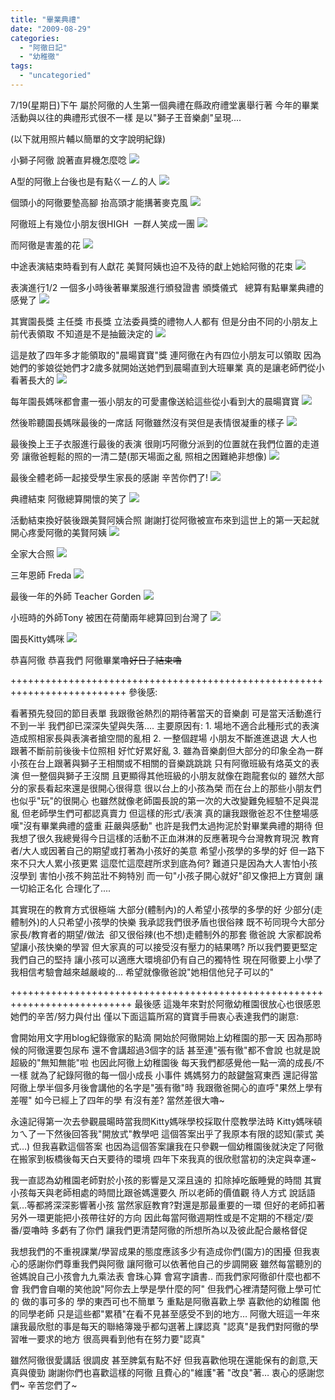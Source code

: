 ```yaml
---
title: "畢業典禮"
date: "2009-08-29"
categories: 
  - "阿徹日記"
  - "幼稚徹"
tags: 
  - "uncategoried"
---
```


7/19(星期日)下午 屬於阿徹的人生第一個典禮在縣政府禮堂裏舉行著 今年的畢業活動與以往的典禮形式很不一樣 是以"獅子王音樂劇"呈現....

(以下就用照片輔以簡單的文字說明紀錄)

小獅子阿徹 說著直昇機怎麼唸 ![](images/3750763725_34a30fa700.jpg)

A型的阿徹上台後也是有點ㄍ一ㄥ的人 ![](images/3751554622_31985b2b83.jpg)

個頭小的阿徹要墊高腳 抬高頭才能搆著麥克風 ![](images/3751554330_453bb5b0ae.jpg)

阿徹班上有幾位小朋友很HIGH  一群人笑成一團 ![](images/3750762909_8e55287abb.jpg)

而阿徹是害羞的花 ![](images/3751552996_d37090531b.jpg)

中途表演結束時看到有人獻花 美賢阿姨也迫不及待的獻上她給阿徹的花束 ![](images/3750761827_7075a1afe5.jpg)

表演進行1/2 一個多小時後著畢業服進行頒發證書 頒獎儀式   總算有點畢業典禮的感覺了 ![](images/3750761309_3c089d5dbe.jpg)

其實園長獎 主任獎 市長獎 立法委員獎的禮物人人都有 但是分由不同的小朋友上前代表領取 不知道是不是抽籤決定的 ![](images/3751552032_218d5d750f.jpg)

這是敖了四年多才能領取的"晨暘寶寶"獎 連阿徹在內有四位小朋友可以領取 因為她們的爹娘從她們才2歲多就開始送她們到晨暘直到大班畢業 真的是讓老師們從小看著長大的 ![](images/3751551554_d1b2754fc2.jpg)

每年園長媽咪都會畫一張小朋友的可愛畫像送給這些從小看到大的晨暘寶寶 ![](images/3750760339_cbd64391c0.jpg)

然後聆聽園長媽咪最後的一席話 阿徹雖然沒有哭但是表情很凝重的樣子 ![](images/3750760217_3f78ee4224.jpg)

最後換上王子衣服進行最後的表演 很剛巧阿徹分派到的位置就在我們位置的走道旁 讓徹爸輕鬆的照的一清二楚(那天場面之亂 照相之困難絶非想像) ![](images/3750759607_7747a71370.jpg)

最後全體老師一起接受學生家長的感謝 辛苦你們了! ![](images/3750759001_001a5d5191.jpg)

典禮結束 阿徹總算開懷的笑了 ![](images/3751549900_208126ddb4.jpg)

活動結束換好裝後跟美賢阿姨合照 謝謝打從阿徹被宣布來到這世上的第一天起就開心疼愛阿徹的美賢阿姨 ![](images/3750758573_79b73ee5f3.jpg)

全家大合照 ![](images/3750757865_d198398745.jpg)

三年恩師 Freda ![](images/3751549198_6c742975cb.jpg)

最後一年的外師 Teacher Gorden ![](images/3750757951_1f59bd16b7.jpg)

小班時的外師Tony 被困在荷蘭兩年總算回到台灣了 ![](images/3751549322_737f804422.jpg)

園長Kitty媽咪 ![](images/3750757747_a0471b5e33.jpg)

恭喜阿徹 恭喜我們 阿徹畢業嚕~~~~好日子結束嚕~~~~

++++++++++++++++++++++++++++++++++++++++++++++++++++++++++++++++++++++++++ 參後感:

看著預先發回的節目表單 我跟徹爸熱烈的期待著當天的音樂劇 可是當天活動進行不到一半 我們卻已深深失望與失落.... 主要原因有: 1. 場地不適合此種形式的表演 造成照相家長與表演者搶空間的亂相 2. 一整個趕場 小朋友不斷進進退退 大人也跟著不斷前前後後卡位照相 好忙好累好亂 3. 雖為音樂劇但大部分的印象全為一群小孩在台上跟著與獅子王相關或不相關的音樂跳跳跳 只有阿徹班級有烙英文的表演 但一整個與獅子王沒關 且更顯得其他班級的小朋友就像在跑龍套似的 雖然大部分的家長看起來還是很開心很得意 很以台上的小孩為榮 而在台上的那些小朋友們也似乎"玩"的很開心 也雖然就像老師園長說的第一次的大改變難免經驗不足與混亂 但老師學生們可都認真賣力 但這樣的形式/表演 真的讓我跟徹爸忍不住整場感嘆"沒有畢業典禮的盛重 莊嚴與感動" 也許是我們太過拘泥於對畢業典禮的期待 但我想了很久我總覺得今日這樣的活動不正血淋淋的反應著現今台灣教育現況 教育者/大人或因著自己的期望或打著為小孩好的美意 希望小孩學的多學的好 但一路下來不只大人累小孩更累 這麼忙這麼趕所求到底為何? 難道只是因為大人害怕小孩沒學到 害怕小孩不夠茁壯不夠特別 而一句"小孩子開心就好"卻又像把上方寶劍 讓一切給正名化 合理化了....

其實現在的教育方式很極端 大部分(體制內)的人希望小孩學的多學的好 少部分(走體制外)的人只希望小孩學的快樂 我承認我們很矛盾也很俗辣 既不茍同現今大部分家長/教育者的期望/做法  卻又很俗辣(也不想)走體制外的那套 徹爸說 大家都說希望讓小孩快樂的學習 但大家真的可以接受沒有壓力的結果嗎? 所以我們要更堅定我們自己的堅持 讓小孩可以適應大環境卻仍有自己的獨特性 現在阿徹要上小學了 我相信考驗會越來越嚴峻的... 希望就像徹爸說"她相信他兒子可以的"

+++++++++++++++++++++++++++++++++++++++++++++++++++++++++++++++++++++++++++ 最後感 這幾年來對於阿徹幼稚園很放心也很感恩她們的辛苦/努力與付出 僅以下面這篇所寫的寶寶手冊衷心表達我們的謝意:

會開始用文字用blog紀錄徹家的點滴 開始於阿徹開始上幼稚園的那一天 因為那時候的阿徹還要包尿布 還不會講超過3個字的話 甚至連"張有徹"都不會說 也就是說超級的"無知無能"啦 也因此阿徹上幼稚園後 每天我們都感覺他一點一滴的成長/不一樣 就為了紀錄阿徹的每一個小成長 小事件 媽媽努力的敲鍵盤寫東西 還記得當阿徹上學半個多月後會講他的名字是"張有徹"時 我跟徹爸開心的直呼"果然上學有差喔" 如今已經上了四年的學 有沒有差? 當然差很大嚕~

永遠記得第一次去參觀晨暘時當我問Kitty媽咪學校採取什麼教學法時 Kitty媽咪頓ㄉㄟ了一下然後回答我"開放式"教學吧 這個答案出乎了我原本有限的認知(蒙式 美式…) 但我喜歡這個答案 也因為這個答案讓我在只參觀一個幼稚園後就決定了阿徹在搬家到板橋後每天白天要待的環境 四年下來我真的很欣慰當初的決定與幸運~

我一直認為幼稚園老師對於小孩的影響是又深且遠的 扣除掉吃飯睡覺的時間 其實小孩每天與老師相處的時間比跟爸媽還要久 所以老師的價值觀 待人方式 說話語氣…等都將深深影響著小孩 當然家庭教育?對還是那最重要的一環 但好的老師扣著另外一環更能把小孩帶往好的方向 因此每當阿徹週期性或是不定期的不穩定/耍番/耍嚕時 多虧有了你們 讓我們更清楚阿徹的所想所為以及彼此配合嚴格督促

我想我們的不重視課業/學習成果的態度應該多少有造成你們(園方)的困擾 但我衷心的感謝你們尊重我們與阿徹 讓阿徹可以依著他自己的步調開竅 雖然每當聽別的爸媽說自己小孩會九九乘法表 會珠心算 會寫字讀書.. 而我們家阿徹卻什麼也都不會 我們會自嘲的笑他說"阿你去上學是學什麼的阿" 但我們心裡清楚阿徹上學可忙的 做的事可多的 學的東西可也不簡單ㄋ 重點是阿徹喜歡上學 喜歡他的幼稚園 他的同學老師 只是這些都"累積"在看不見甚至感受不到的地方… 阿徹大班這一年來讓我最欣慰的事是每天的聯絡簿幾乎都勾選著上課認真 "認真"是我們對阿徹的學習唯一要求的地方 很高興看到他有在努力要"認真"

雖然阿徹很愛講話 很調皮 甚至脾氣有點不好 但我喜歡他現在還能保有的創意,天真與傻勁 謝謝你們也喜歡這樣的阿徹 且費心的"維護"著 "改良"著… 衷心的感謝您們~ 辛苦您們了~
